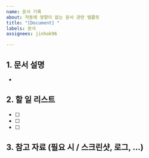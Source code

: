 ```yaml
---
name: 문서 기록
about: 작동에 영향이 없는 문서 관련 템플릿
title: "[Document] "
labels: 문서
assignees: jinhok96

---
```


## 1. 문서 설명

-

## 2. 할 일 리스트

- [ ]
- [ ]
- [ ]

## 3. 참고 자료 (필요 시 / 스크린샷, 로그, ...)
